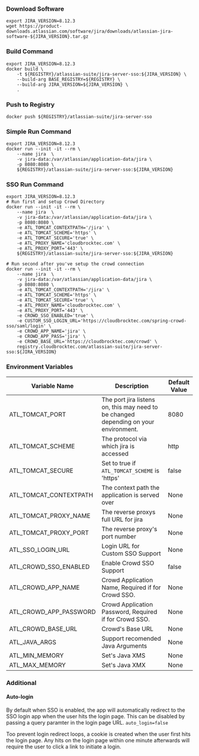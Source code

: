 ### Download Software
```shell
export JIRA_VERSION=8.12.3
wget https://product-downloads.atlassian.com/software/jira/downloads/atlassian-jira-software-${JIRA_VERSION}.tar.gz
```

### Build Command
```shell
export JIRA_VERSION=8.12.3
docker build \
    -t ${REGISTRY}/atlassian-suite/jira-server-sso:${JIRA_VERSION} \
    --build-arg BASE_REGISTRY=${REGISTRY} \
    --build-arg JIRA_VERSION=${JIRA_VERSION} \
    .
```

### Push to Registry
```shell
docker push ${REGISTRY}/atlassian-suite/jira-server-sso
```

### Simple Run Command
```shell
export JIRA_VERSION=8.12.3
docker run --init -it --rm \
    --name jira  \
    -v jira-data:/var/atlassian/application-data/jira \
    -p 8080:8080 \
    ${REGISTRY}/atlassian-suite/jira-server-sso:${JIRA_VERSION}
```

### SSO Run Command
```shell
export JIRA_VERSION=8.12.3
# Run first and setup Crowd Directory
docker run --init -it --rm \
    --name jira  \
    -v jira-data:/var/atlassian/application-data/jira \
    -p 8080:8080 \
    -e ATL_TOMCAT_CONTEXTPATH='/jira' \
    -e ATL_TOMCAT_SCHEME='https' \
    -e ATL_TOMCAT_SECURE='true' \
    -e ATL_PROXY_NAME='cloudbrocktec.com' \
    -e ATL_PROXY_PORT='443' \
    ${REGISTRY}/atlassian-suite/jira-server-sso:${JIRA_VERSION}

# Run second after you've setup the crowd connection
docker run --init -it --rm \
    --name jira  \
    -v jira-data:/var/atlassian/application-data/jira \
    -p 8080:8080 \
    -e ATL_TOMCAT_CONTEXTPATH='/jira' \
    -e ATL_TOMCAT_SCHEME='https' \
    -e ATL_TOMCAT_SECURE='true' \
    -e ATL_PROXY_NAME='cloudbrocktec.com' \
    -e ATL_PROXY_PORT='443' \
    -e CROWD_SSO_ENABLED='true' \
    -e CUSTOM_SSO_LOGIN_URL='https://cloudbrocktec.com/spring-crowd-sso/saml/login' \
    -e CROWD_APP_NAME='jira' \
    -e CROWD_APP_PASS='jira' \
    -e CROWD_BASE_URL='https://cloudbrocktec.com/crowd' \
    registry.cloudbrocktec.com/atlassian-suite/jira-server-sso:${JIRA_VERSION}
```

### Environment Variables
| Variable Name | Description | Default Value |
| --- | --- | --- |
| ATL_TOMCAT_PORT | The port jira listens on, this may need to be changed depending on your environment. | 8080 |
| ATL_TOMCAT_SCHEME | The protocol via which jira is accessed | http |
| ATL_TOMCAT_SECURE | Set to true if `ATL_TOMCAT_SCHEME` is 'https' | false |
| ATL_TOMCAT_CONTEXTPATH | The context path the application is served over | None |
| ATL_TOMCAT_PROXY_NAME | The reverse proxys full URL for jira | None |
| ATL_TOMCAT_PROXY_PORT | The reverse proxy's port number | None |
| ATL_SSO_LOGIN_URL | Login URL for Custom SSO Support | None |
| ATL_CROWD_SSO_ENABLED | Enable Crowd SSO Support | false |
| ATL_CROWD_APP_NAME | Crowd Application Name, Required if for Crowd SSO. | None |
| ATL_CROWD_APP_PASSWORD | Crowd Application Password, Required if for Crowd SSO. | None |
| ATL_CROWD_BASE_URL | Crowd's Base URL | None |
| ATL_JAVA_ARGS | Support recomended Java Arguments | None |
| ATL_MIN_MEMORY | Set's Java XMS | None |
| ATL_MAX_MEMORY | Set's Java XMX | None |

### Additional
#### Auto-login
By default when SSO is enabled, the app will automatically redirect to the SSO login app when the user hits the login page. This can be disabled by passing a query paramter in the login page URL. `auto_login=false`

Too prevent login redirect loops, a cookie is created when the user first hits the login page. Any hits on the login page within one minute afterwards will require the user to click a link to initiate a login.